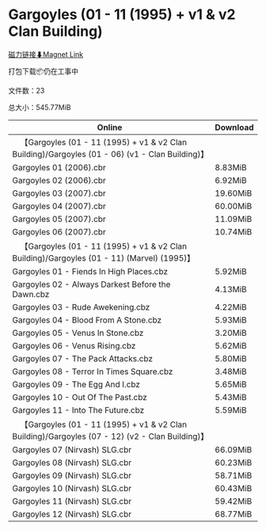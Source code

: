 # Gargoyles (01 - 11 (1995) + v1 & v2 Clan Building)

[磁力链接⬇Magnet Link](magnet:?xt=urn:btih:38b1c2a7ab69830456a3ef5263490de2f8c5a0a3&dn=Gargoyles%20%2801%20-%2011%20%281995%29%20%2B%20v1%20%26%20v2%20Clan%20Building%29)

打包下载📦仍在工事中

文件数：23

总大小：545.77MiB

Online | Download
--- | ---
&emsp;【Gargoyles (01 - 11 (1995) + v1 & v2 Clan Building)/Gargoyles (01 - 06) (v1 - Clan Building)】 | 
Gargoyles 01 (2006).cbr | 8.83MiB
Gargoyles 02 (2006).cbr | 6.92MiB
Gargoyles 03 (2007).cbr | 19.60MiB
Gargoyles 04 (2007).cbr | 60.00MiB
Gargoyles 05 (2007).cbr | 11.09MiB
Gargoyles 06 (2007).cbr | 10.74MiB
&emsp;【Gargoyles (01 - 11 (1995) + v1 & v2 Clan Building)/Gargoyles (01 - 11) (Marvel) (1995)】 | 
Gargoyles 01 - Fiends In High Places.cbz | 5.92MiB
Gargoyles 02 - Always Darkest Before the Dawn.cbz | 4.13MiB
Gargoyles 03 - Rude Awekening.cbz | 4.22MiB
Gargoyles 04 - Blood From A Stone.cbz | 5.93MiB
Gargoyles 05 - Venus In Stone.cbz | 3.20MiB
Gargoyles 06 - Venus Rising.cbz | 5.62MiB
Gargoyles 07 - The Pack Attacks.cbz | 5.80MiB
Gargoyles 08 - Terror In Times Square.cbz | 3.48MiB
Gargoyles 09 - The Egg And I.cbz | 5.65MiB
Gargoyles 10 - Out Of The Past.cbz | 5.43MiB
Gargoyles 11 - Into The Future.cbz | 5.59MiB
&emsp;【Gargoyles (01 - 11 (1995) + v1 & v2 Clan Building)/Gargoyles (07 - 12) (v2 - Clan Building)】 | 
Gargoyles 07 (Nirvash) SLG.cbr | 66.09MiB
Gargoyles 08 (Nirvash) SLG.cbr | 60.23MiB
Gargoyles 09 (Nirvash) SLG.cbr | 58.71MiB
Gargoyles 10 (Nirvash) SLG.cbr | 60.43MiB
Gargoyles 11 (Nirvash) SLG.cbr | 59.42MiB
Gargoyles 12 (Nirvash) SLG.cbr | 68.77MiB
